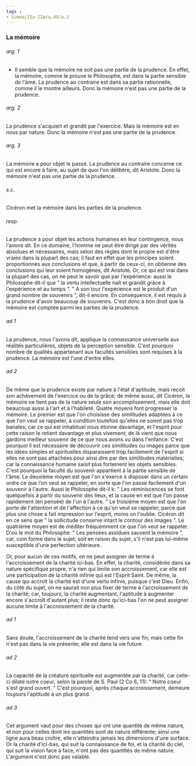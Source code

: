 ```yaml
---
tags : 
- Summa/IIa-IIæ/q.49/a.1
---
```


### La mémoire

###### arg. 1
- Il semble que la mémoire ne soit pas une partie de la prudence. En effet, la mémoire, comme le prouve le Philosophe, est dans la partie sensible de l'âme. La prudence au contraire est dans sa partie rationnelle, comme il le montre ailleurs. Donc la mémoire n'est pas une partie de la prudence. 

###### arg. 2
La prudence s'acquiert et grandit par l'exercice. Mais la mémoire est en nous par nature. Donc la mémoire n'est pas une partie de la prudence. 

###### arg. 3
La mémoire a pour objet le passé. La prudence au contraire concerne ce qui est encore à faire, au sujet de quoi l'on délibère, dit Aristote. Donc la mémoire n'est pas une partie de la prudence. 

###### s.c.
Cicéron met la mémoire dans les parties de la prudence. 

###### resp.
La prudence a pour objet les actions humaines en leur contingence, nous l'avons dit. En ce domaine, l'homme ne peut être dirigé par des vérités absolues et nécessaires, mais selon des règles dont le propre est d'être vraies dans la plupart des cas; il faut en effet que les principes soient proportionnés aux conclusions et que, à partir de ceux-ci, on obtienne des conclusions qui leur soient homogènes, dit Aristote. Or, ce qui est vrai dans la plupart des cas, on ne peut le savoir que par l'expérience: aussi le Philosophe dit-il que " la vertu intellectuelle naît et grandit grâce à l'expérience et au temps ". " A son tour l'expérience est le produit d'un grand nombre de souvenirs ", dit-il encore. En conséquence, il est requis à la prudence d'avoir beaucoup de souvenirs. C'est donc à bon droit que la mémoire est comptée parmi les parties de la prudence. 

###### ad 1
La prudence, nous l'avons dit, applique la connaissance universelle aux réalités particulières, objets de la perception sensible. C'est pourquoi nombre de qualités appartenant aux facultés sensibles sont requises à la prudence. La mémoire est l'une d'entre elles. 

###### ad 2
De même que la prudence existe par nature à l'état d'aptitude, mais reçoit son achèvement de l'exercice ou de la grâce; de même aussi, dit Cicéron, la mémoire ne tient pas de la nature seule son accomplissement, mais elle doit beaucoup aussi à l'art et à l'habileté. Quatre moyens font progresser la mémoire. Le premier est que l'on choisisse des similitudes adaptées à ce que l'on veut se rappeler, à condition toutefois qu'elles ne soient pas trop banales; car ce qui est inhabituel nous étonne davantage, et l'esprit pour cette raison le retient davantage et plus vivement; de là vient que nous gardons meilleur souvenir de ce que nous avons vu dans l'enfance. C'est pourquoi il est nécessaire de découvrir ces similitudes ou images parce que les idées simples et spirituelles disparaissent trop facilement de l'esprit si elles ne sont pas attachées pour ainsi dire par des similitudes matérielles; car la connaissance humaine saisit plus fortement les objets sensibles. C'est pourquoi la faculté du souvenir appartient à la partie sensible de l'âme. Le deuxième moyen est que l'on s'exerce à disposer dans un certain ordre ce que l'on veut se rappeler, en sorte que l'on passe facilement d'un souvenir à l'autre. Aussi le Philosophe dit-il k: " Les réminiscences se font quelquefois à partir du souvenir des lieux, et la cause en est que l'on passe rapidement (en pensée) de l'un à l'autre. " Le troisième moyen est que l'on porte de l'attention et de l'affection à ce qu'on veut se rappeler, parce que plus une chose a fait impression sur l'esprit, moins on l'oublie. Cicéron dit en ce sens que " la sollicitude conserve intact le contour des images ". Le quatrième moyen est de méditer fréquemment ce que l'on veut se rappeler. D'où le mot du Philosophe: " Les pensées assidues sauvent la mémoire ", car, com forme dans le sujet; soit en raison du sujet, s'il n'est pas lui-même susceptible d'une perfection ultérieure. 

Or, pour aucun de ces motifs, on ne peut assigner de terme à l'accroissement de la charité ici-bas. En effet, la charité, considérée dans sa nature spécifique propre, n'a rien qui limite son accroissement, car elle est une participation de la charité infinie qui est l'Esprit Saint. De même, la cause qui accroît la charité est d'une vertu infinie, puisque c'est Dieu. Enfin, du côté du sujet, on ne saurait non plus fixer de terme à l'accroissement de la charité; car, toujours, la charité augmentant, l'aptitude à augmenter encore s'accroît d'autant plus; il reste donc qu'ici-bas l'on ne peut assigner aucune limite à l'accroissement de la charité. 

###### ad 1
Sans doute, l'accroissement de la charité tend vers une fin; mais cette fin n'est pas dans la vie présente; elle est dans la vie future. 

###### ad 2
La capacité de la créature spirituelle est augmentée par la charité, car celle-ci dilate notre coeur, selon la parole de S. Paul (2 Co 6, 11): " Notre coeur s'est grand ouvert. " C'est pourquoi, après chaque accroissement, demeure toujours l'aptitude à un plus grand. 

###### ad 3
Cet argument vaut pour des choses qui ont une quantité de même nature, et non pour celles dont les quantités sont de nature différente; ainsi une ligne aura beau croître, elle n'atteindra jamais les dimensions d'une surface. Or la charité d'ici-bas, qui suit la connaissance de foi, et la charité du ciel, qui suit la vision face à face, n'ont pas des quantités de même nature. L'argument n'est donc pas valable. 

